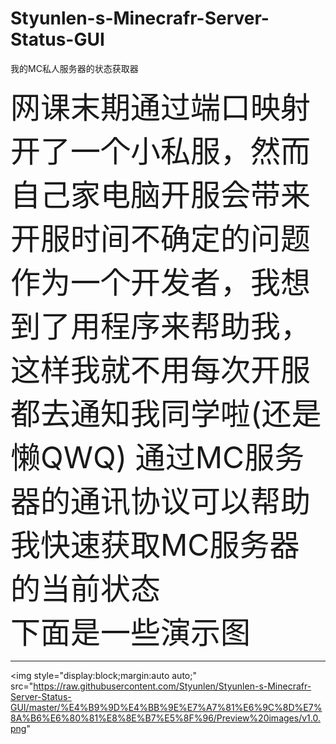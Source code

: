 # Styunlen-s-Minecrafr-Server-Status-GUI
我的MC私人服务器的状态获取器

<font size=24>
网课末期通过端口映射开了一个小私服，然而自己家电脑开服会带来开服时间不确定的问题
作为一个开发者，我想到了用程序来帮助我，这样我就不用每次开服都去通知我同学啦(还是懒QWQ)
通过MC服务器的通讯协议可以帮助我快速获取MC服务器的当前状态<br>
下面是一些演示图
</font>
<hr>

 
<img style="display:block;margin:auto auto;" src="https://raw.githubusercontent.com/Styunlen/Styunlen-s-Minecrafr-Server-Status-GUI/master/%E4%B9%9D%E4%BB%9E%E7%A7%81%E6%9C%8D%E7%8A%B6%E6%80%81%E8%8E%B7%E5%8F%96/Preview%20images/v1.0.png"
